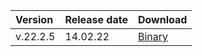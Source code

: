 Version | Release date | Download
:--- | :--- | :---
v.22.2.5 | 14.02.22 | [Binary](https://binaries.ydb.tech/release/22.2.5/ydbd-22.2.5-linux-amd64.tar.gz)